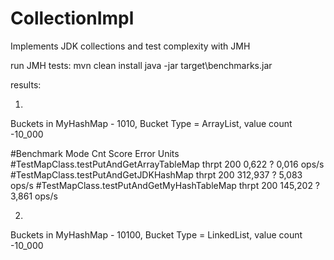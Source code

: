 # CollectionImpl
Implements JDK collections and test complexity with JMH

run JMH tests:
mvn clean install
java -jar target\benchmarks.jar

results:

1)
Buckets in MyHashMap - 1010, Bucket Type = ArrayList, value count -10_000

#Benchmark                                  Mode  Cnt    Score   Error  Units
#TestMapClass.testPutAndGetArrayTableMap   thrpt  200    0,622 ? 0,016  ops/s
#TestMapClass.testPutAndGetJDKHashMap      thrpt  200  312,937 ? 5,083  ops/s 
#TestMapClass.testPutAndGetMyHashTableMap  thrpt  200  145,202 ? 3,861  ops/s

2)
Buckets in MyHashMap - 10100, Bucket Type = LinkedList, value count -10_000
